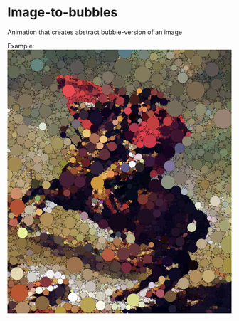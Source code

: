 # Image-to-bubbles
Animation that creates abstract bubble-version of an image

Example:
![alt tag](https://raw.githubusercontent.com/OAndell/Image-to-bubbles/master/exampleImage.png)
